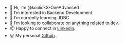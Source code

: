 <ul>
  <li>👋 Hi, I’m @koulickS-OneAdvanced</li>
  <li>👀 I’m interested in Backend Development</li>
<li>🌱 I’m currently learning JDBC</li>
<li>💞️ I’m looking to collaborate on anything related to dev.</li>
  <li>📫 Happy to connect in <a href = "https://in.linkedin.com/in/koulick-sadhu">Linkedin</a>.</li>
  <li>💻 My personal <a href = "https://github.com/KoulickS">Github</a>.</li>
  </ul>
